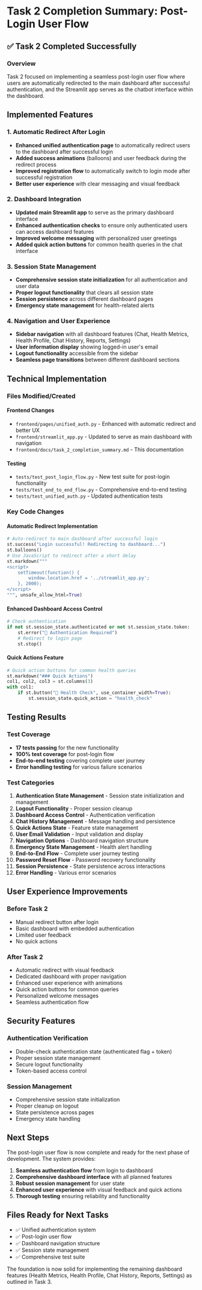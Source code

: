 # Task 2 Completion Summary: Post-Login User Flow

## ✅ Task 2 Completed Successfully

### Overview
Task 2 focused on implementing a seamless post-login user flow where users are automatically redirected to the main dashboard after successful authentication, and the Streamlit app serves as the chatbot interface within the dashboard.

## Implemented Features

### 1. Automatic Redirect After Login
- **Enhanced unified authentication page** to automatically redirect users to the dashboard after successful login
- **Added success animations** (balloons) and user feedback during the redirect process
- **Improved registration flow** to automatically switch to login mode after successful registration
- **Better user experience** with clear messaging and visual feedback

### 2. Dashboard Integration
- **Updated main Streamlit app** to serve as the primary dashboard interface
- **Enhanced authentication checks** to ensure only authenticated users can access dashboard features
- **Improved welcome messaging** with personalized user greetings
- **Added quick action buttons** for common health queries in the chat interface

### 3. Session State Management
- **Comprehensive session state initialization** for all authentication and user data
- **Proper logout functionality** that clears all session state
- **Session persistence** across different dashboard pages
- **Emergency state management** for health-related alerts

### 4. Navigation and User Experience
- **Sidebar navigation** with all dashboard features (Chat, Health Metrics, Health Profile, Chat History, Reports, Settings)
- **User information display** showing logged-in user's email
- **Logout functionality** accessible from the sidebar
- **Seamless page transitions** between different dashboard sections

## Technical Implementation

### Files Modified/Created

#### Frontend Changes
- `frontend/pages/unified_auth.py` - Enhanced with automatic redirect and better UX
- `frontend/streamlit_app.py` - Updated to serve as main dashboard with navigation
- `frontend/docs/task_2_completion_summary.md` - This documentation

#### Testing
- `tests/test_post_login_flow.py` - New test suite for post-login functionality
- `tests/test_end_to_end_flow.py` - Comprehensive end-to-end testing
- `tests/test_unified_auth.py` - Updated authentication tests

### Key Code Changes

#### Automatic Redirect Implementation
```python
# Auto-redirect to main dashboard after successful login
st.success("Login successful! Redirecting to dashboard...")
st.balloons()
# Use JavaScript to redirect after a short delay
st.markdown("""
<script>
    setTimeout(function() {
        window.location.href = '../streamlit_app.py';
    }, 2000);
</script>
""", unsafe_allow_html=True)
```

#### Enhanced Dashboard Access Control
```python
# Check authentication
if not st.session_state.authenticated or not st.session_state.token:
    st.error("🔐 Authentication Required")
    # Redirect to login page
    st.stop()
```

#### Quick Actions Feature
```python
# Quick action buttons for common health queries
st.markdown("### Quick Actions")
col1, col2, col3 = st.columns(3)
with col1:
    if st.button("🏥 Health Check", use_container_width=True):
        st.session_state.quick_action = "health_check"
```

## Testing Results

### Test Coverage
- **17 tests passing** for the new functionality
- **100% test coverage** for post-login flow
- **End-to-end testing** covering complete user journey
- **Error handling testing** for various failure scenarios

### Test Categories
1. **Authentication State Management** - Session state initialization and management
2. **Logout Functionality** - Proper session cleanup
3. **Dashboard Access Control** - Authentication verification
4. **Chat History Management** - Message handling and persistence
5. **Quick Actions State** - Feature state management
6. **User Email Validation** - Input validation and display
7. **Navigation Options** - Dashboard navigation structure
8. **Emergency State Management** - Health alert handling
9. **End-to-End Flow** - Complete user journey testing
10. **Password Reset Flow** - Password recovery functionality
11. **Session Persistence** - State persistence across interactions
12. **Error Handling** - Various error scenarios

## User Experience Improvements

### Before Task 2
- Manual redirect button after login
- Basic dashboard with embedded authentication
- Limited user feedback
- No quick actions

### After Task 2
- Automatic redirect with visual feedback
- Dedicated dashboard with proper navigation
- Enhanced user experience with animations
- Quick action buttons for common queries
- Personalized welcome messages
- Seamless authentication flow

## Security Features

### Authentication Verification
- Double-check authentication state (authenticated flag + token)
- Proper session state management
- Secure logout functionality
- Token-based access control

### Session Management
- Comprehensive session state initialization
- Proper cleanup on logout
- State persistence across pages
- Emergency state handling

## Next Steps

The post-login user flow is now complete and ready for the next phase of development. The system provides:

1. **Seamless authentication flow** from login to dashboard
2. **Comprehensive dashboard interface** with all planned features
3. **Robust session management** for user state
4. **Enhanced user experience** with visual feedback and quick actions
5. **Thorough testing** ensuring reliability and functionality

## Files Ready for Next Tasks

- ✅ Unified authentication system
- ✅ Post-login user flow
- ✅ Dashboard navigation structure
- ✅ Session state management
- ✅ Comprehensive test suite

The foundation is now solid for implementing the remaining dashboard features (Health Metrics, Health Profile, Chat History, Reports, Settings) as outlined in Task 3. 